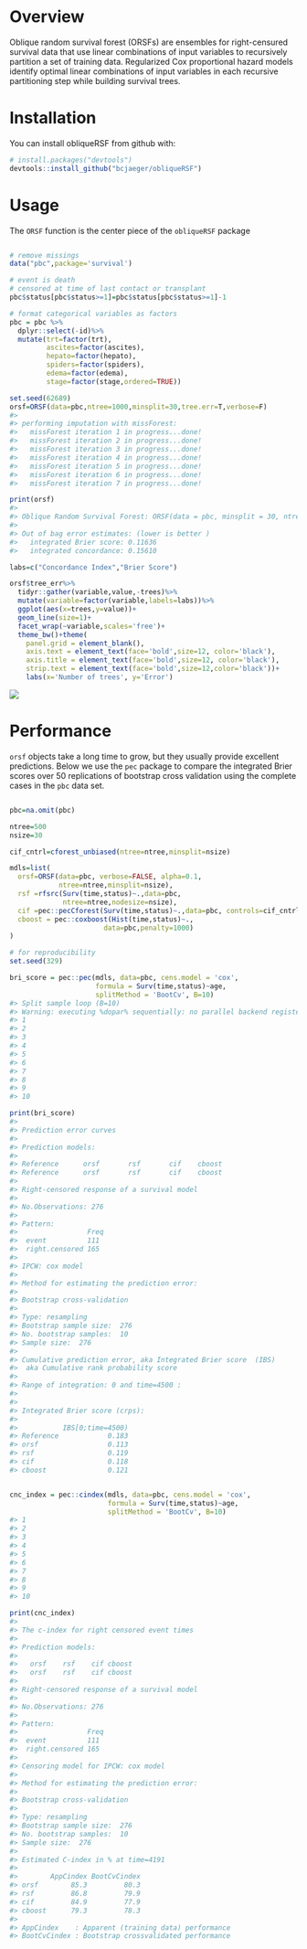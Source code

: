 
<!-- README.md is generated from README.Rmd. Please edit that file -->
Overview
========

Oblique random survival forest (ORSFs) are ensembles for right-censured survival data that use linear combinations of input variables to recursively partition a set of training data. Regularized Cox proportional hazard models identify optimal linear combinations of input variables in each recursive partitioning step while building survival trees.

Installation
============

You can install obliqueRSF from github with:

``` r
# install.packages("devtools")
devtools::install_github("bcjaeger/obliqueRSF")
```

Usage
=====

The `ORSF` function is the center piece of the `obliqueRSF` package

``` r

# remove missings
data("pbc",package='survival')

# event is death
# censored at time of last contact or transplant
pbc$status[pbc$status>=1]=pbc$status[pbc$status>=1]-1

# format categorical variables as factors
pbc = pbc %>% 
  dplyr::select(-id)%>%
  mutate(trt=factor(trt),
         ascites=factor(ascites),
         hepato=factor(hepato),
         spiders=factor(spiders),
         edema=factor(edema),
         stage=factor(stage,ordered=TRUE))

set.seed(62689)
orsf=ORSF(data=pbc,ntree=1000,minsplit=30,tree.err=T,verbose=F)
#> 
#> performing imputation with missForest:
#>   missForest iteration 1 in progress...done!
#>   missForest iteration 2 in progress...done!
#>   missForest iteration 3 in progress...done!
#>   missForest iteration 4 in progress...done!
#>   missForest iteration 5 in progress...done!
#>   missForest iteration 6 in progress...done!
#>   missForest iteration 7 in progress...done!

print(orsf)
#> 
#> Oblique Random Survival Forest: ORSF(data = pbc, minsplit = 30, ntree = 1000, verbose = F, tree.err = T)
#> 
#> Out of bag error estimates: (lower is better )
#>   integrated Brier score: 0.11636 
#>   integrated concordance: 0.15610

labs=c("Concordance Index","Brier Score")

orsf$tree_err%>%
  tidyr::gather(variable,value,-trees)%>%
  mutate(variable=factor(variable,labels=labs))%>%
  ggplot(aes(x=trees,y=value))+
  geom_line(size=1)+
  facet_wrap(~variable,scales='free')+
  theme_bw()+theme(
    panel.grid = element_blank(),
    axis.text = element_text(face='bold',size=12, color='black'),
    axis.title = element_text(face='bold',size=12, color='black'),
    strip.text = element_text(face='bold',size=12,color='black'))+
    labs(x='Number of trees', y='Error')
```

![](README-usage-1.png)

Performance
===========

`orsf` objects take a long time to grow, but they usually provide excellent predictions. Below we use the `pec` package to compare the integrated Brier scores over 50 replications of bootstrap cross validation using the complete cases in the `pbc` data set.

``` r

pbc=na.omit(pbc)

ntree=500
nsize=30

cif_cntrl=cforest_unbiased(ntree=ntree,minsplit=nsize)

mdls=list(
  orsf=ORSF(data=pbc, verbose=FALSE, alpha=0.1,
            ntree=ntree,minsplit=nsize),
  rsf =rfsrc(Surv(time,status)~.,data=pbc,
             ntree=ntree,nodesize=nsize),
  cif =pec::pecCforest(Surv(time,status)~.,data=pbc, controls=cif_cntrl),
  cboost = pec::coxboost(Hist(time,status)~.,
                       data=pbc,penalty=1000)
)

# for reproducibility
set.seed(329) 

bri_score = pec::pec(mdls, data=pbc, cens.model = 'cox',
                     formula = Surv(time,status)~age, 
                     splitMethod = 'BootCv', B=10)
#> Split sample loop (B=10)
#> Warning: executing %dopar% sequentially: no parallel backend registered
#> 1
#> 2
#> 3
#> 4
#> 5
#> 6
#> 7
#> 8
#> 9
#> 10

print(bri_score)
#> 
#> Prediction error curves
#> 
#> Prediction models:
#> 
#> Reference      orsf       rsf       cif    cboost 
#> Reference      orsf       rsf       cif    cboost 
#> 
#> Right-censored response of a survival model
#> 
#> No.Observations: 276 
#> 
#> Pattern:
#>                 Freq
#>  event          111 
#>  right.censored 165 
#> 
#> IPCW: cox model
#> 
#> Method for estimating the prediction error:
#> 
#> Bootstrap cross-validation
#> 
#> Type: resampling
#> Bootstrap sample size:  276 
#> No. bootstrap samples:  10 
#> Sample size:  276 
#> 
#> Cumulative prediction error, aka Integrated Brier score  (IBS)
#>  aka Cumulative rank probability score
#> 
#> Range of integration: 0 and time=4500 :
#> 
#> 
#> Integrated Brier score (crps):
#> 
#>           IBS[0;time=4500)
#> Reference            0.183
#> orsf                 0.113
#> rsf                  0.119
#> cif                  0.118
#> cboost               0.121


cnc_index = pec::cindex(mdls, data=pbc, cens.model = 'cox',
                        formula = Surv(time,status)~age, 
                        splitMethod = 'BootCv', B=10)
#> 1
#> 2
#> 3
#> 4
#> 5
#> 6
#> 7
#> 8
#> 9
#> 10

print(cnc_index)
#> 
#> The c-index for right censored event times
#> 
#> Prediction models:
#> 
#>   orsf    rsf    cif cboost 
#>   orsf    rsf    cif cboost 
#> 
#> Right-censored response of a survival model
#> 
#> No.Observations: 276 
#> 
#> Pattern:
#>                 Freq
#>  event          111 
#>  right.censored 165 
#> 
#> Censoring model for IPCW: cox model  
#> 
#> Method for estimating the prediction error:
#> 
#> Bootstrap cross-validation
#> 
#> Type: resampling
#> Bootstrap sample size:  276 
#> No. bootstrap samples:  10 
#> Sample size:  276 
#> 
#> Estimated C-index in % at time=4191 
#> 
#>        AppCindex BootCvCindex
#> orsf        85.3         80.3
#> rsf         86.8         79.9
#> cif         84.9         77.9
#> cboost      79.3         78.3
#> 
#> AppCindex    : Apparent (training data) performance
#> BootCvCindex : Bootstrap crossvalidated performance
```

